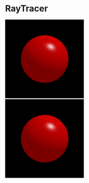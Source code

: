 # RayTracer

![img1](testing/PIC1.png "test")
<img src="testing/PIC1.JPG" alt="where are the images">

